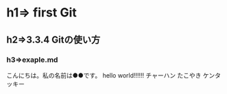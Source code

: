 # h1=> first Git
## h2=>3.3.4 Gitの使い方
### h3=>exaple.md

こんにちは。私の名前は●●です。
hello world!!!!!!
チャーハン
たこやき
ケンタッキー
